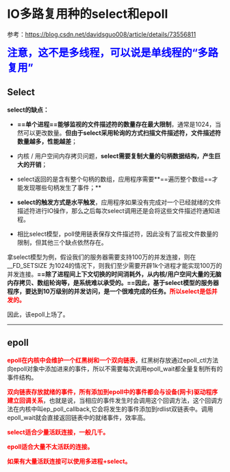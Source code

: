 # IO多路复用种的select和epoll

参考：https://blog.csdn.net/davidsguo008/article/details/73556811

**<font color='blue' size=5>注意，这不是多线程，可以说是单线程的“多路复用”</font>**

## Select

**select的缺点：**

- **==单个进程==能够监视的文件描述符的数量存在最大限制**，通常是1024，当然可以更改数量。**但由于select采用轮询的方式扫描文件描述符，文件描述符数量越多，性能越差**；

- 内核 / 用户空间内存拷贝问题，**select需要复制大量的句柄数据结构，产生巨大的开销**；
- select返回的是含有整个句柄的数组，应用程序需要**==遍历整个数组==才能发现哪些句柄发生了事件；**
- **select的触发方式是水平触发**，应用程序如果没有完成对一个已经就绪的文件描述符进行IO操作，那么之后每次select调用还是会将这些文件描述符通知进程。
- 相比select模型，poll使用链表保存文件描述符，因此没有了监视文件数量的限制，但其他三个缺点依然存在。

拿select模型为例，假设我们的服务器需要支持100万的并发连接，则在__FD_SETSIZE 为1024的情况下，则我们至少需要开辟1k个进程才能实现100万的并发连接。**==除了进程间上下文切换的时间消耗外，从内核/用户空间大量的无脑内存拷贝、数组轮询等，是系统难以承受的。==**因此，基于select模型的服务器程序，要达到10万级别的并发访问，是一个很难完成的任务。**<font color='red'>所以select是低并发的。</font>**

因此，该epoll上场了。



------

## epoll

**<font color='red'>epoll在内核中会维护一个红黑树和一个双向链表</font>**，红黑树存放通过epoll_ctl方法向epoll对象中添加进来的事件，所以不需要每次调用epoll_wait都全量复制所有的事件结构。

**<font color='red'>双向链表存放就绪的事件，所有添加到epoll中的事件都会与设备(网卡)驱动程序建立回调关系</font>**，也就是说，当相应的事件发生时会调用这个回调方法，这个回调方法在内核中叫ep_poll_callback,它会将发生的事件添加到rdlist双链表中。调用epoll_wait就会直接返回链表中的就绪事件，效率高。

**<font color='red'>select适合少量活跃连接，一般几千。</font>**

**<font color='red'>epoll适合大量不太活跃的连接。</font>**

**<font color='red'>如果有大量活跃连接可以使用多进程+select。</font>**